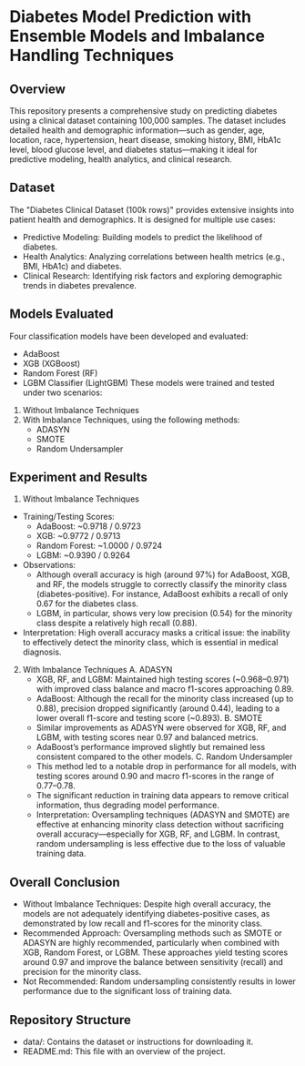 # **Diabetes Model Prediction with Ensemble Models and Imbalance Handling Techniques**

## Overview 
This repository presents a comprehensive study on predicting diabetes using a clinical dataset containing 100,000 samples. The dataset includes detailed health and demographic information—such as gender, age, location, race, hypertension, heart disease, smoking history, BMI, HbA1c level, blood glucose level, and diabetes status—making it ideal for predictive modeling, health analytics, and clinical research.

## Dataset
The "Diabetes Clinical Dataset (100k rows)" provides extensive insights into patient health and demographics. It is designed for multiple use cases:
  - Predictive Modeling: Building models to predict the likelihood of diabetes.
  - Health Analytics: Analyzing correlations between health metrics (e.g., BMI, HbA1c) and diabetes.
  - Clinical Research: Identifying risk factors and exploring demographic trends in diabetes prevalence.

## Models Evaluated
Four classification models have been developed and evaluated:
  - AdaBoost
  - XGB (XGBoost)
  - Random Forest (RF)
  - LGBM Classifier (LightGBM)
These models were trained and tested under two scenarios:
  1. Without Imbalance Techniques
  2. With Imbalance Techniques, using the following methods:
     - ADASYN
     - SMOTE
     - Random Undersampler

## Experiment and Results
1. Without Imbalance Techniques
  - Training/Testing Scores:
      - AdaBoost: ~0.9718 / 0.9723
      - XGB: ~0.9772 / 0.9713
      - Random Forest: ~1.0000 / 0.9724
      - LGBM: ~0.9390 / 0.9264
  - Observations:
      - Although overall accuracy is high (around 97%) for AdaBoost, XGB, and RF, the models struggle to correctly classify the minority class (diabetes-positive). For instance, AdaBoost exhibits a recall of only 0.67 for the diabetes class.
      - LGBM, in particular, shows very low precision (0.54) for the minority class despite a relatively high recall (0.88).
  - Interpretation: High overall accuracy masks a critical issue: the inability to effectively detect the minority class, which is essential in medical diagnosis.
2. With Imbalance Techniques
   A. ADASYN
      - XGB, RF, and LGBM: Maintained high testing scores (~0.968–0.971) with improved class balance and macro f1-scores approaching 0.89.
      - AdaBoost: Although the recall for the minority class increased (up to 0.88), precision dropped significantly (around 0.44), leading to a lower overall f1-score and testing score (~0.893).
   B. SMOTE
      - Similar improvements as ADASYN were observed for XGB, RF, and LGBM, with testing scores near 0.97 and balanced metrics.
      - AdaBoost’s performance improved slightly but remained less consistent compared to the other models.
   C. Random Undersampler
      - This method led to a notable drop in performance for all models, with testing scores around 0.90 and macro f1-scores in the range of 0.77–0.78.
      - The significant reduction in training data appears to remove critical information, thus degrading model performance.
   - Interpretation: Oversampling techniques (ADASYN and SMOTE) are effective at enhancing minority class detection without sacrificing overall accuracy—especially for XGB, RF, and LGBM. In contrast, random undersampling is less effective due to the loss of valuable training data.

## Overall Conclusion
- Without Imbalance Techniques: Despite high overall accuracy, the models are not adequately identifying diabetes-positive cases, as demonstrated by low recall and f1-scores for the minority class.
- Recommended Approach: Oversampling methods such as SMOTE or ADASYN are highly recommended, particularly when combined with XGB, Random Forest, or LGBM. These approaches yield testing scores around 0.97 and improve the balance between sensitivity (recall) and precision for the minority class.
- Not Recommended: Random undersampling consistently results in lower performance due to the significant loss of training data.

## Repository Structure
  - data/: Contains the dataset or instructions for downloading it.
  - README.md: This file with an overview of the project.
